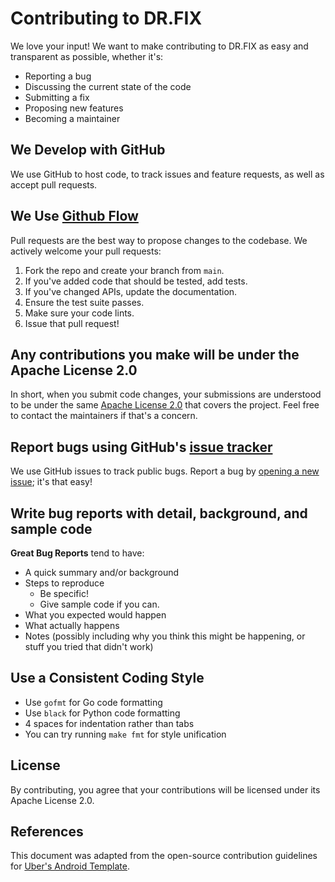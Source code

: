 # Contributing to DR.FIX

We love your input! We want to make contributing to DR.FIX as easy and transparent as possible, whether it's:

- Reporting a bug
- Discussing the current state of the code
- Submitting a fix
- Proposing new features
- Becoming a maintainer

## We Develop with GitHub

We use GitHub to host code, to track issues and feature requests, as well as accept pull requests.

## We Use [Github Flow](https://guides.github.com/introduction/flow/index.html)

Pull requests are the best way to propose changes to the codebase. We actively welcome your pull requests:

1. Fork the repo and create your branch from `main`.
2. If you've added code that should be tested, add tests.
3. If you've changed APIs, update the documentation.
4. Ensure the test suite passes.
5. Make sure your code lints.
6. Issue that pull request!

## Any contributions you make will be under the Apache License 2.0

In short, when you submit code changes, your submissions are understood to be under the same [Apache License 2.0](LICENSE) that covers the project. Feel free to contact the maintainers if that's a concern.

## Report bugs using GitHub's [issue tracker](https://github.com/uber-research/drfix/issues)

We use GitHub issues to track public bugs. Report a bug by [opening a new issue](https://github.com/uber-research/drfix/issues/new); it's that easy!

## Write bug reports with detail, background, and sample code

**Great Bug Reports** tend to have:

- A quick summary and/or background
- Steps to reproduce
  - Be specific!
  - Give sample code if you can.
- What you expected would happen
- What actually happens
- Notes (possibly including why you think this might be happening, or stuff you tried that didn't work)

## Use a Consistent Coding Style

* Use `gofmt` for Go code formatting
* Use `black` for Python code formatting
* 4 spaces for indentation rather than tabs
* You can try running `make fmt` for style unification

## License

By contributing, you agree that your contributions will be licensed under its Apache License 2.0.

## References

This document was adapted from the open-source contribution guidelines for [Uber's Android Template](https://github.com/uber/android-template/blob/master/CONTRIBUTING.md). 